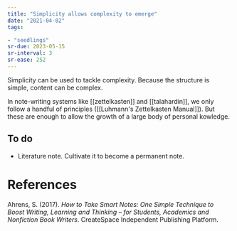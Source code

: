 ```yaml
---
title: "Simplicity allows complexity to emerge"
date: "2021-04-02"
tags:

- "seedlings"
sr-due: 2023-05-15
sr-interval: 3
sr-ease: 252
---
```


Simplicity can be used to tackle complexity. Because the structure is simple, content can be complex.

In note-writing systems like [[zettelkasten]] and [[talahardin]], we only follow a handful of principles ([[Luhmann's Zettelkasten Manual]]). But these are enough to allow the growth of a large body of personal kowledge.

## To do

- Literature note. Cultivate it to become a permanent note.

# References

Ahrens, S. (2017). *How to Take Smart Notes: One Simple Technique to Boost Writing, Learning and Thinking – for Students, Academics and Nonfiction Book Writers*. CreateSpace Independent Publishing Platform.

